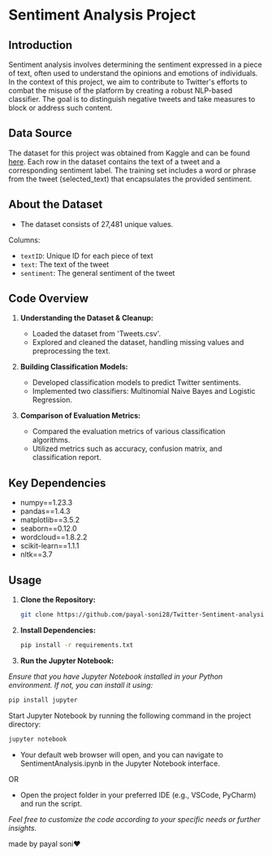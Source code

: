 # Sentiment Analysis Project

## Introduction

Sentiment analysis involves determining the sentiment expressed in a piece of text, often used to understand the opinions and emotions of individuals. In the context of this project, we aim to contribute to Twitter's efforts to combat the misuse of the platform by creating a robust NLP-based classifier. The goal is to distinguish negative tweets and take measures to block or address such content.

## Data Source

The dataset for this project was obtained from Kaggle and can be found [here](https://www.kaggle.com/datasets/yasserh/twitter-tweets-sentiment-dataset?rvi=1). Each row in the dataset contains the text of a tweet and a corresponding sentiment label. The training set includes a word or phrase from the tweet (selected_text) that encapsulates the provided sentiment.

## About the Dataset
- The dataset consists of 27,481 unique values.

Columns:
- `textID`: Unique ID for each piece of text
- `text`: The text of the tweet
- `sentiment`: The general sentiment of the tweet



## Code Overview

1. **Understanding the Dataset & Cleanup:**
   - Loaded the dataset from 'Tweets.csv'.
   - Explored and cleaned the dataset, handling missing values and preprocessing the text.

2. **Building Classification Models:**
   - Developed classification models to predict Twitter sentiments.
   - Implemented two classifiers: Multinomial Naive Bayes and Logistic Regression.

3. **Comparison of Evaluation Metrics:**
   - Compared the evaluation metrics of various classification algorithms.
   - Utilized metrics such as accuracy, confusion matrix, and classification report.

## Key Dependencies

- numpy==1.23.3
- pandas==1.4.3
- matplotlib==3.5.2
- seaborn==0.12.0
- wordcloud==1.8.2.2
- scikit-learn==1.1.1
- nltk==3.7

## Usage

1. **Clone the Repository:**

   ```bash
   git clone https://github.com/payal-soni28/Twitter-Sentiment-analysis.git

2. **Install Dependencies:**


   ```bash
   pip install -r requirements.txt

3. **Run the Jupyter Notebook:**

*Ensure that you have Jupyter Notebook installed in your Python environment. If not, you can install it using:*

```bash 
pip install jupyter

```


Start Jupyter Notebook by running the following command in the project directory:

   ```bash
   jupyter notebook

```

- Your default web browser will open, and you can navigate to SentimentAnalysis.ipynb in the Jupyter Notebook interface.

OR 

- Open the project folder in your preferred IDE (e.g., VSCode, PyCharm) and run the script.

*Feel free to customize the code according to your specific needs or further insights.*

made by payal soni❤️
